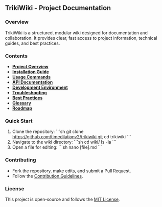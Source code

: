 ## TrikiWiki - Project Documentation

### Overview
TrikiWiki is a structured, modular wiki designed for documentation and collaboration. It provides clear, fast access to project information, technical guides, and best practices.

### Contents
- **[Project Overview](wiki/Project-Overview.md)**
- **[Installation Guide](wiki/Installation/)**
- **[Usage Commands](wiki/Usage/)**
- **[API Documentation](wiki/API-Reference/)**
- **[Development Environment](wiki/Development/)**
- **[Troubleshooting](wiki/Troubleshooting/)**
- **[Best Practices](wiki/Best-Practices.md)**
- **[Glossary](wiki/Glossary.md)**
- **[Roadmap](wiki/Roadmap.md)**

### Quick Start
1. Clone the repository:
   \`\`\`sh
   git clone https://github.com/timedilationv2/trikiwiki.git
   cd trikiwiki
   \`\`\`
2. Navigate to the wiki directory:
   \`\`\`sh
   cd wiki/
   ls -la
   \`\`\`
3. Open a file for editing:
   \`\`\`sh
   nano [file].md
   \`\`\`

### Contributing
- Fork the repository, make edits, and submit a Pull Request.
- Follow the [Contribution Guidelines](wiki/Development/Contribution-Guidelines.md).

### License
This project is open-source and follows the [MIT License](LICENSE).

